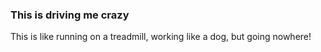 ### This is driving me crazy
This is like running on a treadmill, working like a dog, but going nowhere!